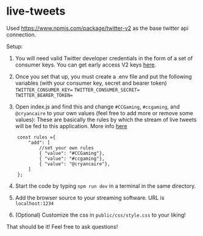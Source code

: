 # live-tweets
Used https://www.npmjs.com/package/twitter-v2 as the base twitter api connection.

Setup:

1. You will need valid Twitter developer credentials in the form of a set of consumer keys. You can get early access V2 keys [here](https://developer.twitter.com/en/apply-for-access).

2. Once you set that up, you must create a .env file and put the following variables (with your consumer key, secret and bearer token)
`TWITTER_CONSUMER_KEY=`
`TWITTER_CONSUMER_SECRET=`
`TWITTER_BEARER_TOKEN=`

3. Open index.js and find this and change `#CCGaming`, `#ccgaming`, and `@cryancaire` to your own values (feel free to add more or remove some values):
These are basically the rules by which the stream of live tweets will be fed to this application. More info [here](https://developer.twitter.com/en/docs/tutorials/stream-tweets-in-real-time)
```
    const rules ={
        "add": [
            //set your own rules
            { "value": "#CCGaming"},
            { "value": "#ccgaming"},
            { "value": "@cryancaire"},
        ]
    };
```

4. Start the code by typing `npm run dev` in a terminal in the same directory.

5. Add the browser source to your streaming software. URL is `localhost:1234`

6. (Optional) Customize the css in `public/css/style.css` to your liking!

That should be it! Feel free to ask questions!
